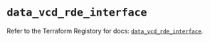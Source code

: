 # `data_vcd_rde_interface`

Refer to the Terraform Registory for docs: [`data_vcd_rde_interface`](https://registry.terraform.io/providers/vmware/vcd/3.10.0/docs/data-sources/rde_interface).
